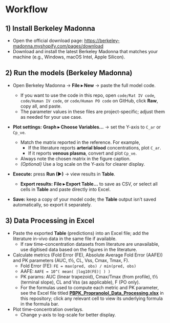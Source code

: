 # Workflow

## 1) Install Berkeley Madonna
- Open the official download page: https://berkeley-madonna.myshopify.com/pages/download
- Download and install the latest Berkeley Madonna that matches your machine (e.g., Windows, macOS Intel, Apple Silicon).

## 2) Run the models (Berkeley Madonna)

- Open Berkeley Madonna → **File ▸ New** → paste the full model code.  
  - If you want to use the code in this repo, open `code/Rat IV code`, `code/Human IV code`, or `code/Human PO code` on GitHub, click **Raw**, copy all, and paste.
  - The parameter values in these files are project-specific; adjust them as needed for your use case.

- **Plot settings:** **Graph ▸ Choose Variables…** → set the Y-axis to `C_ar` or `Cp_ve`.  
  - Match the matrix reported in the reference. For example,  
    - If the literature reports **arterial blood** concentrations, plot `C_ar`.  
    - If it reports **venous plasma**, convert and plot `Cp_ve`.  
  - Always note the chosen matrix in the figure caption.  
  - *(Optional)* Use a log scale on the Y-axis for clearer display.

- **Execute:** press **Run (▶)** → view results in **Table**.  
  - **Export results:** **File ▸ Export Table…** to save as CSV, or select all cells in **Table** and paste directly into Excel.

- **Save:** keep a copy of your model code; the **Table** output isn’t saved automatically, so export it separately.

## 3) Data Processing in Excel
- Paste the exported **Table** (predictions) into an Excel file; add the literature in-vivo data in the same file if available.  
  - If raw time–concentration datasets from literature are unavailable, use digitised data based on the figures in the literature.
- Calculate metrics (Fold Error (FE), Absolute Average Fold Error (AAFE)) and PK parameters (AUC, t½, CL, Vss, Cmax, Tmax, F).
  - Fold Error (FE): `FE = max(pred, obs) / min(pred, obs)`
  - AAFE: `AAFE = 10^( mean( |log10(FE)| ) )`
  - PK params: AUC (linear trapezoid), Cmax/Tmax (from profile), t½ (terminal slope), CL and Vss (as applicable), F (PO only).
  - For the formulas used to compute each metric and PK parameter, see the Excel file titled **[PBPK_Propranolol_Data_Processing.xlsx](results/PBPK_Propranolol_Data_Processing.xlsx)** 
 in this repository; click any relevant cell to view its underlying formula in the formula bar.
- Plot time–concentration overlays.
  - Change y-axis to log-scale for better display.
